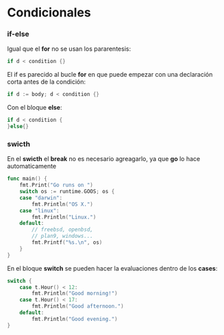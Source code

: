 # Condicionales

### if-else
Igual que el **for** no se usan los pararentesis:

```go
if d < condition {}
```

El if es parecido al bucle **for** en que puede empezar con una declaración corta antes de la condición:

```go
if d := body; d < condition {}
```

Con el bloque **else**:

```go
if d < condition {
}else{}
```

### swicth
En el **swicth** el **break** no es necesario agreagarlo, ya que **go** lo hace automaticamente

```go
func main() {
	fmt.Print("Go runs on ")
	switch os := runtime.GOOS; os {
	case "darwin":
		fmt.Println("OS X.")
	case "linux":
		fmt.Println("Linux.")
	default:
		// freebsd, openbsd,
		// plan9, windows...
		fmt.Printf("%s.\n", os)
	}
}
```

En el bloque **switch** se pueden hacer la evaluaciones dentro de los **cases**:

```go
switch {
	case t.Hour() < 12:
		fmt.Println("Good morning!")
	case t.Hour() < 17:
		fmt.Println("Good afternoon.")
	default:
		fmt.Println("Good evening.")
}
```
